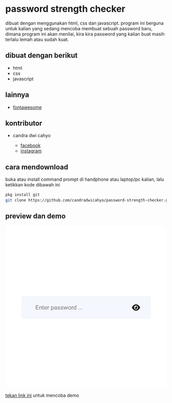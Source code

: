 # password strength checker

dibuat dengan menggunakan html, css dan javascript. program ini berguna untuk kalian yang sedang mencoba membuat sebuah password baru, dimana program ini akan menilai, kira kira password yang kalian buat masih terlalu lemah atau sudah kuat. 

## dibuat dengan berikut

* html
* css
* javascript

## lainnya

* [fontawesome](https://fontawesome.com)

## kontributor

* candra dwi cahyo

  * [facebook](https://facebook.com/candradwicahyo18)
  * [instagram](https://instagram.com/candradwicahyo18)

## cara mendownload

buka atau install command prompt di handphone atau laptop/pc kalian, lalu ketikkan kode dibawah ini

```bash 
pkg install git 
git clone https://github.com/candradwicahyo/password-strength-checker.git
```

## preview dan demo 

![preview](https://github.com/candradwicahyo/password-strength-checker/blob/master/image.jpg)

[tekan link ini](https://candradwicahyo.github.io/password-strength-checker) untuk mencoba demo 